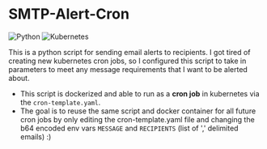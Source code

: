 # SMTP-Alert-Cron 
![Python](https://img.shields.io/badge/python-3670A0?style=flat&logo=python&logoColor=ffdd54) ![Kubernetes](https://img.shields.io/badge/kubernetes-%23326ce5.svg?style=flat&logo=kubernetes&logoColor=white)

This is a python script for sending email alerts to recipients.
I got tired of creating new kubernetes cron jobs, so I configured this script to take in parameters to meet any message requirements that I want to be alerted about.
- This script is dockerized and able to run as a **cron job** in kubernetes via the `cron-template.yaml`. 
- The goal is to reuse the same script and docker container for all
future cron jobs by only editing the cron-template.yaml file and changing the b64 encoded env vars `MESSAGE` and `RECIPIENTS` (list of ',' delimited emails) :)
